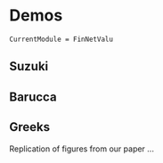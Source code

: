 # Demos

```@meta
CurrentModule = FinNetValu
```

## Suzuki

## Barucca

## Greeks

Replication of figures from our paper ...
